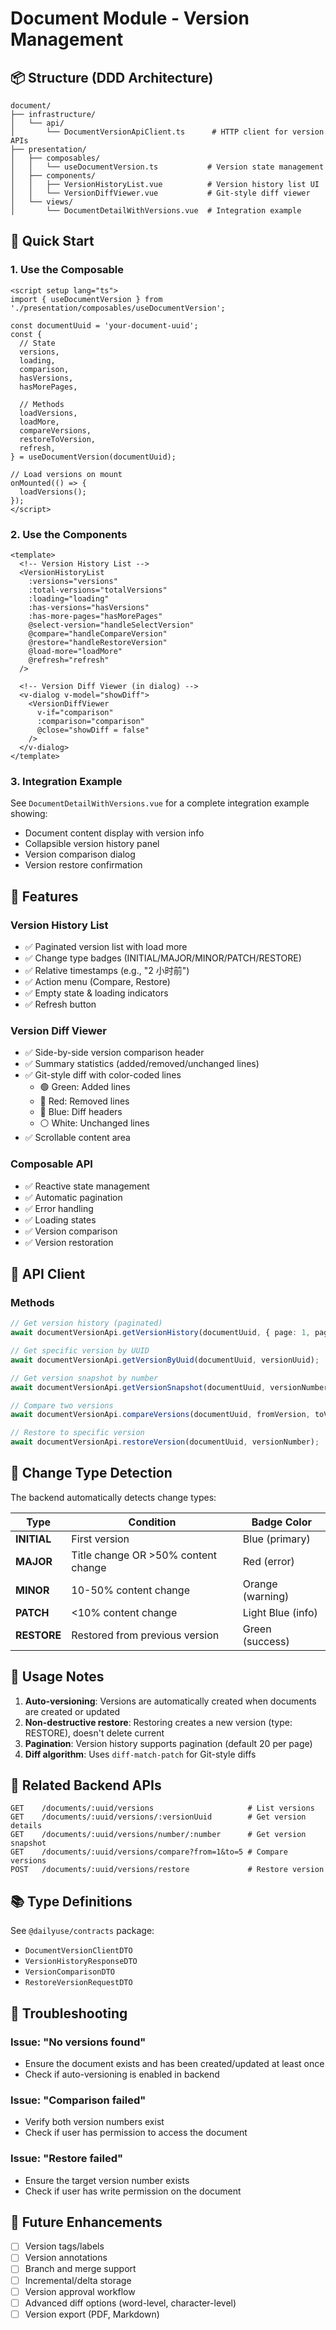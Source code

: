 # Document Module - Version Management

## 📦 Structure (DDD Architecture)

```
document/
├── infrastructure/
│   └── api/
│       └── DocumentVersionApiClient.ts      # HTTP client for version APIs
├── presentation/
│   ├── composables/
│   │   └── useDocumentVersion.ts           # Version state management
│   ├── components/
│   │   ├── VersionHistoryList.vue          # Version history list UI
│   │   └── VersionDiffViewer.vue           # Git-style diff viewer
│   └── views/
│       └── DocumentDetailWithVersions.vue  # Integration example
```

## 🚀 Quick Start

### 1. Use the Composable

```vue
<script setup lang="ts">
import { useDocumentVersion } from './presentation/composables/useDocumentVersion';

const documentUuid = 'your-document-uuid';
const {
  // State
  versions,
  loading,
  comparison,
  hasVersions,
  hasMorePages,
  
  // Methods
  loadVersions,
  loadMore,
  compareVersions,
  restoreToVersion,
  refresh,
} = useDocumentVersion(documentUuid);

// Load versions on mount
onMounted(() => {
  loadVersions();
});
</script>
```

### 2. Use the Components

```vue
<template>
  <!-- Version History List -->
  <VersionHistoryList
    :versions="versions"
    :total-versions="totalVersions"
    :loading="loading"
    :has-versions="hasVersions"
    :has-more-pages="hasMorePages"
    @select-version="handleSelectVersion"
    @compare="handleCompareVersion"
    @restore="handleRestoreVersion"
    @load-more="loadMore"
    @refresh="refresh"
  />

  <!-- Version Diff Viewer (in dialog) -->
  <v-dialog v-model="showDiff">
    <VersionDiffViewer
      v-if="comparison"
      :comparison="comparison"
      @close="showDiff = false"
    />
  </v-dialog>
</template>
```

### 3. Integration Example

See `DocumentDetailWithVersions.vue` for a complete integration example showing:
- Document content display with version info
- Collapsible version history panel
- Version comparison dialog
- Version restore confirmation

## 🎨 Features

### Version History List
- ✅ Paginated version list with load more
- ✅ Change type badges (INITIAL/MAJOR/MINOR/PATCH/RESTORE)
- ✅ Relative timestamps (e.g., "2 小时前")
- ✅ Action menu (Compare, Restore)
- ✅ Empty state & loading indicators
- ✅ Refresh button

### Version Diff Viewer
- ✅ Side-by-side version comparison header
- ✅ Summary statistics (added/removed/unchanged lines)
- ✅ Git-style diff with color-coded lines
  - 🟢 Green: Added lines
  - 🔴 Red: Removed lines
  - 🔵 Blue: Diff headers
  - ⚪ White: Unchanged lines
- ✅ Scrollable content area

### Composable API
- ✅ Reactive state management
- ✅ Automatic pagination
- ✅ Error handling
- ✅ Loading states
- ✅ Version comparison
- ✅ Version restoration

## 🔌 API Client

### Methods

```typescript
// Get version history (paginated)
await documentVersionApi.getVersionHistory(documentUuid, { page: 1, pageSize: 20 });

// Get specific version by UUID
await documentVersionApi.getVersionByUuid(documentUuid, versionUuid);

// Get version snapshot by number
await documentVersionApi.getVersionSnapshot(documentUuid, versionNumber);

// Compare two versions
await documentVersionApi.compareVersions(documentUuid, fromVersion, toVersion);

// Restore to specific version
await documentVersionApi.restoreVersion(documentUuid, versionNumber);
```

## 🎯 Change Type Detection

The backend automatically detects change types:

| Type | Condition | Badge Color |
|------|-----------|-------------|
| **INITIAL** | First version | Blue (primary) |
| **MAJOR** | Title change OR >50% content change | Red (error) |
| **MINOR** | 10-50% content change | Orange (warning) |
| **PATCH** | <10% content change | Light Blue (info) |
| **RESTORE** | Restored from previous version | Green (success) |

## 📝 Usage Notes

1. **Auto-versioning**: Versions are automatically created when documents are created or updated
2. **Non-destructive restore**: Restoring creates a new version (type: RESTORE), doesn't delete current
3. **Pagination**: Version history supports pagination (default 20 per page)
4. **Diff algorithm**: Uses `diff-match-patch` for Git-style diffs

## 🔗 Related Backend APIs

```
GET    /documents/:uuid/versions                     # List versions
GET    /documents/:uuid/versions/:versionUuid        # Get version details
GET    /documents/:uuid/versions/number/:number      # Get version snapshot
GET    /documents/:uuid/versions/compare?from=1&to=5 # Compare versions
POST   /documents/:uuid/versions/restore             # Restore version
```

## 📚 Type Definitions

See `@dailyuse/contracts` package:
- `DocumentVersionClientDTO`
- `VersionHistoryResponseDTO`
- `VersionComparisonDTO`
- `RestoreVersionRequestDTO`

## 🐛 Troubleshooting

### Issue: "No versions found"
- Ensure the document exists and has been created/updated at least once
- Check if auto-versioning is enabled in backend

### Issue: "Comparison failed"
- Verify both version numbers exist
- Check if user has permission to access the document

### Issue: "Restore failed"
- Ensure the target version number exists
- Check if user has write permission on the document

## 🚀 Future Enhancements

- [ ] Version tags/labels
- [ ] Version annotations
- [ ] Branch and merge support
- [ ] Incremental/delta storage
- [ ] Version approval workflow
- [ ] Advanced diff options (word-level, character-level)
- [ ] Version export (PDF, Markdown)
